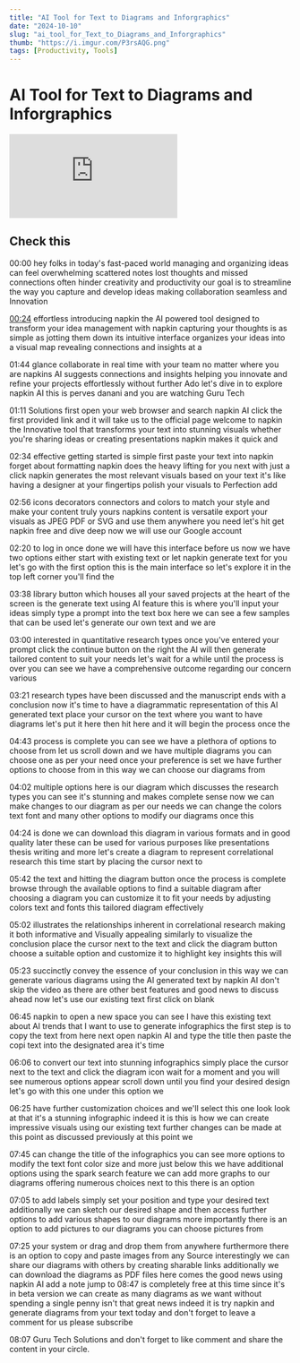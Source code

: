 ```yaml
---
title: "AI Tool for Text to Diagrams and Inforgraphics"
date: "2024-10-10"
slug: "ai_tool_for_Text_to_Diagrams_and_Inforgraphics"
thumb: "https://i.imgur.com/P3rsAQG.png"
tags: [Productivity, Tools]
---
```





# AI Tool for Text to Diagrams and Inforgraphics


<iframe src="https://www.youtube.com/embed/EfH-Q7Exjgw" title="FREE AI Tool for Text to Diagrams and Inforgraphics" frameborder="0" allow="accelerometer; autoplay; clipboard-write; encrypted-media; gyroscope; picture-in-picture; web-share" referrerpolicy="strict-origin-when-cross-origin" allowfullscreen></iframe>


## Check this


00:00
hey folks in today's fast-paced world managing and organizing ideas can feel overwhelming scattered notes lost thoughts and missed connections often hinder creativity and productivity our goal is to streamline the way you capture and develop ideas making collaboration seamless and Innovation

[00:24](https://youtu.be/EfH-Q7Exjgw?t=24)
effortless introducing napkin the AI powered tool designed to transform your idea management with napkin capturing your thoughts is as simple as jotting them down its intuitive interface organizes your ideas into a visual map revealing connections and insights at a

01:44
glance collaborate in real time with your team no matter where you are napkins AI suggests connections and insights helping you innovate and refine your projects effortlessly without further Ado let's dive in to explore napkin AI this is perves danani and you are watching Guru Tech

01:11
Solutions first open your web browser and search napkin AI click the first provided link and it will take us to the official page welcome to napkin the Innovative tool that transforms your text into stunning visuals whether you're sharing ideas or creating presentations napkin makes it quick and

02:34
effective getting started is simple first paste your text into napkin forget about formatting napkin does the heavy lifting for you next with just a click napkin generates the most relevant visuals based on your text it's like having a designer at your fingertips polish your visuals to Perfection add

02:56
icons decorators connectors and colors to match your style and make your content truly yours napkins content is versatile export your visuals as JPEG PDF or SVG and use them anywhere you need let's hit get napkin free and dive deep now we will use our Google account

02:20
to log in once done we will have this interface before us now we have two options either start with existing text or let napkin generate text for you let's go with the first option this is the main interface so let's explore it in the top left corner you'll find the

03:38
library button which houses all your saved projects at the heart of the screen is the generate text using AI feature this is where you'll input your ideas simply type a prompt into the text box here we can see a few samples that can be used let's generate our own text and we are

03:00
interested in quantitative research types once you've entered your prompt click the continue button on the right the AI will then generate tailored content to suit your needs let's wait for a while until the process is over you can see we have a comprehensive outcome regarding our concern various

03:21
research types have been discussed and the manuscript ends with a conclusion now it's time to have a diagrammatic representation of this AI generated text place your cursor on the text where you want to have diagrams let's put it here then hit here and it will begin the process once the

04:43
process is complete you can see we have a plethora of options to choose from let us scroll down and we have multiple diagrams you can choose one as per your need once your preference is set we have further options to choose from in this way we can choose our diagrams from

04:02
multiple options here is our diagram which discusses the research types you can see it's stunning and makes complete sense now we can make changes to our diagram as per our needs we can change the colors text font and many other options to modify our diagrams once this

04:24
is done we can download this diagram in various formats and in good quality later these can be used for various purposes like presentations thesis writing and more let's create a diagram to represent correlational research this time start by placing the cursor next to

05:42
the text and hitting the diagram button once the process is complete browse through the available options to find a suitable diagram after choosing a diagram you can customize it to fit your needs by adjusting colors text and fonts this tailored diagram effectively

05:02
illustrates the relationships inherent in correlational research making it both informative and Visually appealing similarly to visualize the conclusion place the cursor next to the text and click the diagram button choose a suitable option and customize it to highlight key insights this will

05:23
succinctly convey the essence of your conclusion in this way we can generate various diagrams using the AI generated text by napkin AI don't skip the video as there are other best features and good news to discuss ahead now let's use our existing text first click on blank

06:45
napkin to open a new space you can see I have this existing text about AI trends that I want to use to generate infographics the first step is to copy the text from here next open napkin AI and type the title then paste the copi text into the designated area it's time

06:06
to convert our text into stunning infographics simply place the cursor next to the text and click the diagram icon wait for a moment and you will see numerous options appear scroll down until you find your desired design let's go with this one under this option we

06:25
have further customization choices and we'll select this one look look at that it's a stunning infographic indeed it is this is how we can create impressive visuals using our existing text further changes can be made at this point as discussed previously at this point we

07:45
can change the title of the infographics you can see more options to modify the text font color size and more just below this we have additional options using the spark search feature we can add more graphs to our diagrams offering numerous choices next to this there is an option

07:05
to add labels simply set your position and type your desired text additionally we can sketch our desired shape and then access further options to add various shapes to our diagrams more importantly there is an option to add pictures to our diagrams you can choose pictures from

07:25
your system or drag and drop them from anywhere furthermore there is an option to copy and paste images from any Source interestingly we can share our diagrams with others by creating sharable links additionally we can download the diagrams as PDF files here comes the good news using napkin AI
add a note
jump to
08:47
is completely free at this time since it's in beta version we can create as many diagrams as we want without spending a single penny isn't that great news indeed it is try napkin and generate diagrams from your text today and don't forget to leave a comment for us please subscribe

08:07
Guru Tech Solutions and don't forget to like comment and share the content in your circle.
